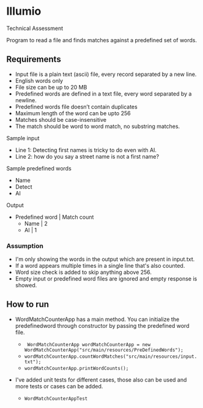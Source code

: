 # Illumio
Technical Assessment

Program to read a file and finds matches against a predefined set of words.

## Requirements 

- Input file is a plain text (ascii) file, every record separated by a new line. 
- English words only 
- File size can be up to 20 MB 
- Predefined words are defined in a text file, every word separated by a newline.
- Predefined words file doesn’t contain duplicates 
- Maximum length of the word can be upto 256 
- Matches should be case-insensitive 
- The match should be word to word match, no substring matches. 

Sample input

- Line 1: Detecting first names is tricky to do even with AI. 
- Line 2: how do you say a street name is not a first name?  

Sample predefined words

- Name 
- Detect 
- AI 

Output

- Predefined word   |    Match count 
    - Name              |             2 
    - AI                |             1 

### Assumption

- I'm only showing the words in the output which are present in input.txt.
- If a word appears multiple times in a single line that's also counted.
- Word size check is added to skip anything above 256.
- Empty input or predefined word files are ignored and empty response is showed.

## How to run

- WordMatchCounterApp has a main method. You can initialize the predefinedword through constructor by passing the predefined word file.
    -  ` WordMatchCounterApp wordMatchCounterApp = new WordMatchCounterApp("src/main/resources/PreDefinedWords");`
    -    `wordMatchCounterApp.countWordMatches("src/main/resources/input.txt");`
    -    `wordMatchCounterApp.printWordCounts(); `

- I've added unit tests for different cases, those also can be used and more tests or cases can be added.
    - `WordMatchCounterAppTest`
    